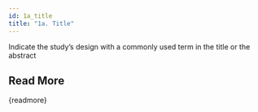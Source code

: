 ```yaml
---
id: 1a_title
title: "1a. Title"
---
```

Indicate the study’s design with a commonly used term in the title or the abstract

## Read More

{readmore}
